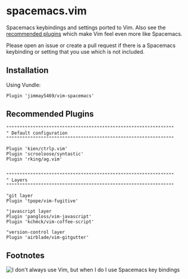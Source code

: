 # spacemacs.vim #

Spacemacs keybindings and settings ported to Vim.  Also see the [recommended plugins](#recommended-plugins) which make Vim feel even more like Spacemacs.

Please open an issue or create a pull request if there is a Spacemacs keybinding or setting that you use which is not included.

## Installation ##

Using Vundle:

```
Plugin 'jimmay5469/vim-spacemacs'
```

## Recommended Plugins ##

```
"""""""""""""""""""""""""""""""""""""""""""""""""""""""""""""""
" Default configuration
"""""""""""""""""""""""""""""""""""""""""""""""""""""""""""""""

Plugin 'kien/ctrlp.vim'
Plugin 'scrooloose/syntastic'
Plugin 'rking/ag.vim'


"""""""""""""""""""""""""""""""""""""""""""""""""""""""""""""""
" Layers
"""""""""""""""""""""""""""""""""""""""""""""""""""""""""""""""

"git layer
Plugin 'tpope/vim-fugitive'

"javascript layer
Plugin 'pangloss/vim-javascript'
Plugin 'kchmck/vim-coffee-script'

"version-control layer
Plugin 'airblade/vim-gitgutter'
```

## Footnotes ##

![I don't always use Vim, but when I do I use Spacemacs key bindings](http://i.imgur.com/BlgbKnM.jpg)
